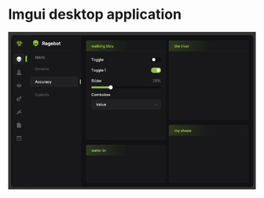 # Imgui desktop application
 
![alt text](https://github.com/stiglioglu/imgui-desktop-app-ragebot/blob/main/app_image/app.png?raw=true)
